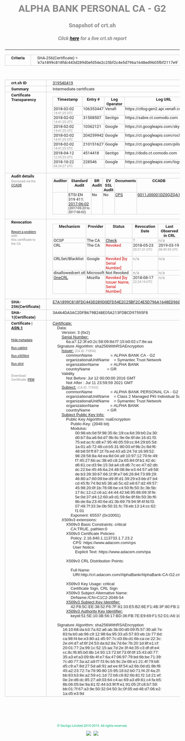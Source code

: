 # ALPHA BANK PERSONAL CA - G2
### Snapshot of crt.sh
##### Click [here](https://crt.sh/?q=E7A1899C818FDC443D289D0EFD54E2C25BF2C4E5D796A1648ED9605FBF2117E9) for a live crt.sh report

---
<!DOCTYPE HTML PUBLIC "-//W3C//DTD HTML 4.0 Transitional//EN">
<HTML>
<HEAD>
  <META http-equiv="Content-Type" content="text/html; charset=UTF-8">
  <TITLE>crt.sh | e7a1899c818fdc443d289d0efd54e2c25bf2c4e5d796a1648ed9605fbf2117e9</TITLE>
  <META name="description" content="Free CT Log Certificate Search Tool from Sectigo (formerly Comodo CA)">
  <META name="keywords" content="crt.sh, CT, Certificate Transparency, Certificate Search, SSL Certificate, Sectigo, Comodo CA">
  <LINK href="//fonts.googleapis.com/css?family=Roboto+Mono|Roboto:400,400i,700,700i" rel="stylesheet">
  <STYLE type="text/css">
    a {
      white-space: nowrap;
    }
    body {
      color: #888888;
      font: 12pt Roboto, sans-serif;
      padding-top: 10px;
      text-align: center
    }
    form {
      margin: 0px
    }
    span {
      border-radius: 10px
    }
    span.heading {
      color: #888888;
      font: 12pt Roboto, sans-serif
    }
    span.title {
      background-color: #00B373;
      color: #FFFFFF;
      font: bold 18pt Roboto, sans-serif;
      padding: 0px 5px
    }
    span.text {
      color: #888888;
      font: 10pt Roboto, sans-serif
    }
    span.whiteongrey {
      background-color: #D9D9D6;
      color: #FFFFFF;
      font: bold 18pt Roboto, sans-serif;
      padding: 0px 5px
    }
    table {
      border-collapse: collapse;
      color: #222222;
      font: 10pt Roboto, sans-serif;
      margin-left: auto;
      margin-right: auto
    }
    table.options {
      border: none;
      margin-left: 10px
    }
    td, th {
      border: 1px solid #CCCCCC;
      padding: 0px 2px;
      text-align: left;
      vertical-align: top
    }
    td.outer, th.outer {
      border: 1px solid #CCCCCC;
      padding: 2px 20px;
      text-align: left
    }
    th.heading {
      color: #888888;
      font: bold italic 12pt Roboto, sans-serif;
      padding: 20px 0px 0px;
      text-align: center
    }
    th.options, td.options {
      border: none;
      vertical-align: middle
    }
    td.text {
      font: 10pt "Roboto Mono", sans-serif;
      padding: 2px 20px
    }
    td.heading {
      border: none;
      color: #888888;
      font: 12pt Roboto, sans-serif;
      padding-top: 20px;
      text-align: center
    }
    table.lint td, th {
      text-align: center
    }
    .button {
      background-color: #00B373;
      border-radius: 10px;
      color: #FFFFFF;
      font: bold 13pt Roboto, sans-serif
    }
    .copyright {
      font: 8pt Roboto, sans-serif;
      color: #00B373
    }
    .input {
      border: 1px solid #888888;
      font-weight: bold;
      text-align: center
    }
    .small {
      font: 8pt Roboto, sans-serif;
      color: #888888
    }
    .error {
      background-color: #FFDFDF;
      color: #CC0000;
      font-weight: bold
    }
    .fatal {
      background-color: #0000AA;
      color: #FFFFFF;
      font-weight: bold
    }
    .notice {
      background-color: #FFFFDF;
      color: #606000
    }
    .warning {
      background-color: #FFEFDF;
      color: #DF6000
    }
  </STYLE>
</HEAD>
<BODY>

<TABLE>
  <TR>
    <TH class="outer">Criteria</TH>
    <TD class="outer">SHA-256(Certificate) = 'e7a1899c818fdc443d289d0efd54e2c25bf2c4e5d796a1648ed9605fbf2117e9'</TD>
  </TR>
</TABLE>
<BR>
<TABLE>
  <TR>
    <TH class="outer">crt.sh ID</TH>
    <TD class="outer"><A href="?id=319540419">319540419</A></TD>
  </TR>
  <TR>
    <TH class="outer">Summary</TH>
    <TD class="outer">Intermediate certificate</TD>
  </TR>
  <TR>
    <TH class="outer">Certificate<BR>Transparency</TH>
    <TD class="outer">
<TABLE class="options" style="margin-left:0px">
  <TR>
    <TH>Timestamp</TH>
    <TH>Entry #</TH>
    <TH>Log Operator</TH>
    <TH>Log URL</TH>
  </TR>
  <TR>
    <TD>2018-02-02&nbsp; <FONT class="small">14:41:25 UTC</FONT></TD>
    <TD>106353447</TD>
    <TD>Venafi</TD>
    <TD>https://ctlog-gen2.api.venafi.com</TD>
  </TR>
  <TR>
    <TD>2018-02-02&nbsp; <FONT class="small">14:41:25 UTC</FONT></TD>
    <TD>31508507</TD>
    <TD>Sectigo</TD>
    <TD>https://sabre.ct.comodo.com</TD>
  </TR>
  <TR>
    <TD>2018-02-02&nbsp; <FONT class="small">14:41:25 UTC</FONT></TD>
    <TD>10362121</TD>
    <TD>Google</TD>
    <TD>https://ct.googleapis.com/skydiver</TD>
  </TR>
  <TR>
    <TD>2018-02-02&nbsp; <FONT class="small">14:41:25 UTC</FONT></TD>
    <TD>204259942</TD>
    <TD>Google</TD>
    <TD>https://ct.googleapis.com/rocketeer</TD>
  </TR>
  <TR>
    <TD>2018-02-02&nbsp; <FONT class="small">14:41:25 UTC</FONT></TD>
    <TD>210151627</TD>
    <TD>Google</TD>
    <TD>https://ct.googleapis.com/pilot</TD>
  </TR>
  <TR>
    <TD>2018-04-12&nbsp; <FONT class="small">12:35:33 UTC</FONT></TD>
    <TD>4514418</TD>
    <TD>Sectigo</TD>
    <TD>https://dodo.ct.comodo.com</TD>
  </TR>
  <TR>
    <TD>2018-10-22&nbsp; <FONT class="small">04:24:27 UTC</FONT></TD>
    <TD>228546</TD>
    <TD>Google</TD>
    <TD>https://ct.googleapis.com/logs/argon2021</TD>
  </TR>
</TABLE>
    </TD>
  </TR>
  <TR>
    <TH class="outer">Audit details<BR>
      <DIV class="small" style="padding-top:3px">Disclosed via the
        <A href="//ccadb-public.secure.force.com/mozilla/PublicAllIntermediateCerts" target="_blank">CCADB</A></DIV>
    </TH>
    <TD class="outer">
<TABLE class="options" style="margin-left:0px">
  <TR>
    <TH>Auditor</TH>
    <TH>Standard Audit</TH>
    <TH>BR Audit</TH>
    <TH>EV SSL Audit</TH>
    <TH>Documents</TH>
    <TH>CCADB</TH>
    <TH>Root Owner / Certificate</TH>
  </TR>
  <TR>
    <TD style="vertical-align:middle"></TD>
    <TD>ETSI EN 319 411:
      <A href="https://bug1435436.bmoattachments.org/attachment.cgi?id=8948020" target="_blank">2017-06-02</A>
      <BR><FONT style="font-size:8pt">(2017-05-23 to 2017-06-02)</FONT></TD>
    <TD>No    <TD>No    <TD>
      <A href="https://www.symantec.com/content/en/us/about/media/repository/stn-cp.pdf" target="blank">CPS</A>
    </TD>
    <TD><A href="//ccadb.force.com/0011J00001DZ0QZQA1" target="_blank">0011J00001DZ0QZQA1</A></TD>
    <TD><A href="/?id=68409">DigiCert</A></TD>
  </TR>
</TABLE>
    </TD>
  </TR>
  <TR>
    <TH class="outer">Revocation<BR><BR>
      <DIV class="small" style="padding-top:3px"><A href="?id=319540419&opt=problemreporting">Report a problem</A> with<BR>this certificate to the CA</DIV></TH>
    <TD class="outer">
      <TABLE class="options" style="margin-left:0px">
        <TR>
          <TH>Mechanism</TH>
          <TH>Provider</TH>
          <TH>Status</TH>
          <TH>Revocation Date</TH>
          <TH>Last Observed in CRL</TH>
          <TH>Last Checked <SPAN style="color:#CC0000;vertical-align:middle;font-size:70%;font-weight:normal">(Error)</SPAN></TH>
        </TR>
        <TR>
          <TD>OCSP</TD>
          <TD>The CA</TD>
          <TD><A href="?id=319540419&opt=ocsp">Check</A></TD>
          <TD><SPAN style="color:#888888">?</SPAN></TD>
          <TD><SPAN style="color:#888888">n/a</SPAN></TD>
          <TD><SPAN style="color:#888888">?</SPAN></TD>
        </TR>
        <TR>
          <TD>CRL</TD>
          <TD>The CA</TD>
          <TD><SPAN style="color:#CC0000">Revoked</SPAN></TD><TD>2018-05-23&nbsp; <FONT class="small">20:21:31 UTC</FONT></TD><TD>2019-03-19&nbsp; <FONT class="small">08:49:35 UTC</FONT></TD><TD>2019-12-04&nbsp; <FONT class="small">16:43:52 UTC</FONT></TD>
        </TR>
        <TR>
          <TD>CRLSet/Blacklist</TD>
          <TD>Google</TD>
          <TD><SPAN style="color:#CC0000">Revoked [by Serial Number]</SPAN></TD>
          <TD><SPAN style="color:#888888">n/a</SPAN></TD>
          <TD><SPAN style="color:#888888">n/a</SPAN></TD>
          <TD><SPAN style="color:#888888">n/a</SPAN></TD>
        </TR>
        <TR>
          <TD>disallowedcert.stl</TD>
          <TD>Microsoft</TD>
          <TD>Not Revoked</TD>
          <TD><SPAN style="color:#888888">n/a</SPAN></TD>
          <TD><SPAN style="color:#888888">n/a</SPAN></TD>
          <TD><SPAN style="color:#888888">n/a</SPAN></TD>
        </TR>
        <TR>
          <TD><A href="/mozilla-onecrl" target="_blank">OneCRL</A></TD>
          <TD>Mozilla</TD>
          <TD><SPAN style="color:#CC0000">Revoked [by Issuer Name, Serial Number]</SPAN></TD><TD>2018-08-17&nbsp; <FONT class="small">22:24:14 UTC</FONT></TD>
          <TD><SPAN style="color:#888888">n/a</SPAN></TD>
          <TD><SPAN style="color:#888888">n/a</SPAN></TD>
        </TR>
      </TABLE>
    </TD>
  </TR>
  <TR>
    <TH class="outer">SHA-256(Certificate)</TH>
    <TD class="outer"><A href="//censys.io/certificates/e7a1899c818fdc443d289d0efd54e2c25bf2c4e5d796a1648ed9605fbf2117e9">E7A1899C818FDC443D289D0EFD54E2C25BF2C4E5D796A1648ED9605FBF2117E9</A></TD>
  </TR>
  <TR>
    <TH class="outer">SHA-1(Certificate)</TH>
    <TD class="outer">3A464DA3AC2DFB679B248E05A213FDBCD97595F8</TD>
  </TR>
  <TR>
    <TH class="outer">Certificate | <A href="?asn1=319540419">ASN.1</A>
      <SPAN class="small"><BR>
      <BR><BR><A href="?id=319540419&opt=nometadata">Hide metadata</A>
      <BR><BR><A href="?id=319540419&opt=cablint">Run cablint</A>
      <BR><BR><A href="?id=319540419&opt=x509lint">Run x509lint</A>
      <BR><BR><A href="?id=319540419&opt=zlint">Run zlint</A>
      <BR><BR><BR>Download Certificate: <A href="?d=319540419">PEM</A>
      </SPAN>
    </TH>
    <TD class="text"><A href="?d=319540419">Certificate:</A><BR>&nbsp;&nbsp;&nbsp;&nbsp;Data:<BR>&nbsp;&nbsp;&nbsp;&nbsp;&nbsp;&nbsp;&nbsp;&nbsp;Version:&nbsp;3&nbsp;(0x2)<BR>&nbsp;&nbsp;&nbsp;&nbsp;&nbsp;&nbsp;&nbsp;&nbsp;<A href="?serial=6aa7123fe02c58098df715b002c78eaa">Serial&nbsp;Number:</A><BR>&nbsp;&nbsp;&nbsp;&nbsp;&nbsp;&nbsp;&nbsp;&nbsp;&nbsp;&nbsp;&nbsp;&nbsp;6a:a7:12:3f:e0:2c:58:09:8d:f7:15:b0:02:c7:8e:aa<BR>&nbsp;&nbsp;&nbsp;&nbsp;Signature&nbsp;Algorithm:&nbsp;sha256WithRSAEncryption<BR>&nbsp;&nbsp;&nbsp;&nbsp;&nbsp;&nbsp;&nbsp;&nbsp;<A href="?caid=71894">Issuer:</A> <SPAN class="small">(CA ID: 71894)</SPAN><BR>&nbsp;&nbsp;&nbsp;&nbsp;&nbsp;&nbsp;&nbsp;&nbsp;&nbsp;&nbsp;&nbsp;&nbsp;commonName&nbsp;&nbsp;&nbsp;&nbsp;&nbsp;&nbsp;&nbsp;&nbsp;&nbsp;&nbsp;&nbsp;&nbsp;&nbsp;&nbsp;&nbsp;&nbsp;=&nbsp;ALPHA&nbsp;BANK&nbsp;CA&nbsp;-&nbsp;G2<BR>&nbsp;&nbsp;&nbsp;&nbsp;&nbsp;&nbsp;&nbsp;&nbsp;&nbsp;&nbsp;&nbsp;&nbsp;organizationalUnitName&nbsp;&nbsp;&nbsp;&nbsp;=&nbsp;Symantec&nbsp;Trust&nbsp;Network<BR>&nbsp;&nbsp;&nbsp;&nbsp;&nbsp;&nbsp;&nbsp;&nbsp;&nbsp;&nbsp;&nbsp;&nbsp;organizationName&nbsp;&nbsp;&nbsp;&nbsp;&nbsp;&nbsp;&nbsp;&nbsp;&nbsp;&nbsp;=&nbsp;ALPHA&nbsp;BANK<BR>&nbsp;&nbsp;&nbsp;&nbsp;&nbsp;&nbsp;&nbsp;&nbsp;&nbsp;&nbsp;&nbsp;&nbsp;countryName&nbsp;&nbsp;&nbsp;&nbsp;&nbsp;&nbsp;&nbsp;&nbsp;&nbsp;&nbsp;&nbsp;&nbsp;&nbsp;&nbsp;&nbsp;=&nbsp;GR<BR>&nbsp;&nbsp;&nbsp;&nbsp;&nbsp;&nbsp;&nbsp;&nbsp;Validity<BR>&nbsp;&nbsp;&nbsp;&nbsp;&nbsp;&nbsp;&nbsp;&nbsp;&nbsp;&nbsp;&nbsp;&nbsp;Not&nbsp;Before:&nbsp;Jul&nbsp;12&nbsp;00:00:00&nbsp;2016&nbsp;GMT<BR>&nbsp;&nbsp;&nbsp;&nbsp;&nbsp;&nbsp;&nbsp;&nbsp;&nbsp;&nbsp;&nbsp;&nbsp;Not&nbsp;After&nbsp;:&nbsp;Jul&nbsp;11&nbsp;23:59:59&nbsp;2021&nbsp;GMT<BR>&nbsp;&nbsp;&nbsp;&nbsp;&nbsp;&nbsp;&nbsp;&nbsp;<A href="?caid=71935">Subject:</A> <SPAN class="small">(CA ID: 71935)</SPAN><BR>&nbsp;&nbsp;&nbsp;&nbsp;&nbsp;&nbsp;&nbsp;&nbsp;&nbsp;&nbsp;&nbsp;&nbsp;commonName&nbsp;&nbsp;&nbsp;&nbsp;&nbsp;&nbsp;&nbsp;&nbsp;&nbsp;&nbsp;&nbsp;&nbsp;&nbsp;&nbsp;&nbsp;&nbsp;=&nbsp;ALPHA&nbsp;BANK&nbsp;PERSONAL&nbsp;CA&nbsp;-&nbsp;G2<BR>&nbsp;&nbsp;&nbsp;&nbsp;&nbsp;&nbsp;&nbsp;&nbsp;&nbsp;&nbsp;&nbsp;&nbsp;organizationalUnitName&nbsp;&nbsp;&nbsp;&nbsp;=&nbsp;Class&nbsp;2&nbsp;Managed&nbsp;PKI&nbsp;Individual&nbsp;Subscriber&nbsp;CA<BR>&nbsp;&nbsp;&nbsp;&nbsp;&nbsp;&nbsp;&nbsp;&nbsp;&nbsp;&nbsp;&nbsp;&nbsp;organizationalUnitName&nbsp;&nbsp;&nbsp;&nbsp;=&nbsp;Symantec&nbsp;Trust&nbsp;Network<BR>&nbsp;&nbsp;&nbsp;&nbsp;&nbsp;&nbsp;&nbsp;&nbsp;&nbsp;&nbsp;&nbsp;&nbsp;organizationName&nbsp;&nbsp;&nbsp;&nbsp;&nbsp;&nbsp;&nbsp;&nbsp;&nbsp;&nbsp;=&nbsp;ALPHA&nbsp;BANK<BR>&nbsp;&nbsp;&nbsp;&nbsp;&nbsp;&nbsp;&nbsp;&nbsp;&nbsp;&nbsp;&nbsp;&nbsp;countryName&nbsp;&nbsp;&nbsp;&nbsp;&nbsp;&nbsp;&nbsp;&nbsp;&nbsp;&nbsp;&nbsp;&nbsp;&nbsp;&nbsp;&nbsp;=&nbsp;GR<BR>&nbsp;&nbsp;&nbsp;&nbsp;&nbsp;&nbsp;&nbsp;&nbsp;<A href="?spkisha256=92d277cf99f5b320f35a4953a4734d45b800af0839754c24572256e522ed5c8b">Subject&nbsp;Public&nbsp;Key&nbsp;Info:</A><BR>&nbsp;&nbsp;&nbsp;&nbsp;&nbsp;&nbsp;&nbsp;&nbsp;&nbsp;&nbsp;&nbsp;&nbsp;Public&nbsp;Key&nbsp;Algorithm:&nbsp;rsaEncryption<BR>&nbsp;&nbsp;&nbsp;&nbsp;&nbsp;&nbsp;&nbsp;&nbsp;&nbsp;&nbsp;&nbsp;&nbsp;&nbsp;&nbsp;&nbsp;&nbsp;Public-Key:&nbsp;(2048&nbsp;bit)<BR>&nbsp;&nbsp;&nbsp;&nbsp;&nbsp;&nbsp;&nbsp;&nbsp;&nbsp;&nbsp;&nbsp;&nbsp;&nbsp;&nbsp;&nbsp;&nbsp;Modulus:<BR>&nbsp;&nbsp;&nbsp;&nbsp;&nbsp;&nbsp;&nbsp;&nbsp;&nbsp;&nbsp;&nbsp;&nbsp;&nbsp;&nbsp;&nbsp;&nbsp;&nbsp;&nbsp;&nbsp;&nbsp;00:98:eb:0d:5f:98:35:8c:19:ca:6d:39:b0:2a:30:<BR>&nbsp;&nbsp;&nbsp;&nbsp;&nbsp;&nbsp;&nbsp;&nbsp;&nbsp;&nbsp;&nbsp;&nbsp;&nbsp;&nbsp;&nbsp;&nbsp;&nbsp;&nbsp;&nbsp;&nbsp;d0:b7:8a:a6:6d:d7:9b:6c:9e:0e:6f:de:16:d1:f3:<BR>&nbsp;&nbsp;&nbsp;&nbsp;&nbsp;&nbsp;&nbsp;&nbsp;&nbsp;&nbsp;&nbsp;&nbsp;&nbsp;&nbsp;&nbsp;&nbsp;&nbsp;&nbsp;&nbsp;&nbsp;75:ed:ac:fc:d8:e7:95:46:05:59:cc:84:29:b5:5d:<BR>&nbsp;&nbsp;&nbsp;&nbsp;&nbsp;&nbsp;&nbsp;&nbsp;&nbsp;&nbsp;&nbsp;&nbsp;&nbsp;&nbsp;&nbsp;&nbsp;&nbsp;&nbsp;&nbsp;&nbsp;1a:01:a5:72:48:cd:b5:31:80:03:ef:9b:2c:8d:f6:<BR>&nbsp;&nbsp;&nbsp;&nbsp;&nbsp;&nbsp;&nbsp;&nbsp;&nbsp;&nbsp;&nbsp;&nbsp;&nbsp;&nbsp;&nbsp;&nbsp;&nbsp;&nbsp;&nbsp;&nbsp;48:b8:5f:ff:87:1f:7b:ed:43:a5:24:7d:16:99:52:<BR>&nbsp;&nbsp;&nbsp;&nbsp;&nbsp;&nbsp;&nbsp;&nbsp;&nbsp;&nbsp;&nbsp;&nbsp;&nbsp;&nbsp;&nbsp;&nbsp;&nbsp;&nbsp;&nbsp;&nbsp;98:28:58:8a:4d:ea:8d:04:a9:10:97:12:70:fe:49:<BR>&nbsp;&nbsp;&nbsp;&nbsp;&nbsp;&nbsp;&nbsp;&nbsp;&nbsp;&nbsp;&nbsp;&nbsp;&nbsp;&nbsp;&nbsp;&nbsp;&nbsp;&nbsp;&nbsp;&nbsp;f7:45:27:6b:ac:38:e0:c8:2a:65:84:0f:b1:42:dc:<BR>&nbsp;&nbsp;&nbsp;&nbsp;&nbsp;&nbsp;&nbsp;&nbsp;&nbsp;&nbsp;&nbsp;&nbsp;&nbsp;&nbsp;&nbsp;&nbsp;&nbsp;&nbsp;&nbsp;&nbsp;d6:61:ce:d3:9e:15:3d:a4:c8:d6:7c:ec:47:d2:db:<BR>&nbsp;&nbsp;&nbsp;&nbsp;&nbsp;&nbsp;&nbsp;&nbsp;&nbsp;&nbsp;&nbsp;&nbsp;&nbsp;&nbsp;&nbsp;&nbsp;&nbsp;&nbsp;&nbsp;&nbsp;dc:22:be:45:46:6a:24:48:08:8e:e3:44:57:a9:58:<BR>&nbsp;&nbsp;&nbsp;&nbsp;&nbsp;&nbsp;&nbsp;&nbsp;&nbsp;&nbsp;&nbsp;&nbsp;&nbsp;&nbsp;&nbsp;&nbsp;&nbsp;&nbsp;&nbsp;&nbsp;de:b3:39:30:67:66:1f:9f:e7:b6:26:84:73:89:29:<BR>&nbsp;&nbsp;&nbsp;&nbsp;&nbsp;&nbsp;&nbsp;&nbsp;&nbsp;&nbsp;&nbsp;&nbsp;&nbsp;&nbsp;&nbsp;&nbsp;&nbsp;&nbsp;&nbsp;&nbsp;46:80:a7:60:09:be:d9:8f:d1:39:29:e3:bb:d7:b4:<BR>&nbsp;&nbsp;&nbsp;&nbsp;&nbsp;&nbsp;&nbsp;&nbsp;&nbsp;&nbsp;&nbsp;&nbsp;&nbsp;&nbsp;&nbsp;&nbsp;&nbsp;&nbsp;&nbsp;&nbsp;cd:45:fb:74:9d:b5:36:a6:5c:d2:e8:67:d2:49:57:<BR>&nbsp;&nbsp;&nbsp;&nbsp;&nbsp;&nbsp;&nbsp;&nbsp;&nbsp;&nbsp;&nbsp;&nbsp;&nbsp;&nbsp;&nbsp;&nbsp;&nbsp;&nbsp;&nbsp;&nbsp;45:98:20:0f:1b:78:08:be:c4:50:fb:50:3c:3b:5b:<BR>&nbsp;&nbsp;&nbsp;&nbsp;&nbsp;&nbsp;&nbsp;&nbsp;&nbsp;&nbsp;&nbsp;&nbsp;&nbsp;&nbsp;&nbsp;&nbsp;&nbsp;&nbsp;&nbsp;&nbsp;17:6c:12:c2:c6:a1:44:44:42:b6:95:86:09:3f:fe:<BR>&nbsp;&nbsp;&nbsp;&nbsp;&nbsp;&nbsp;&nbsp;&nbsp;&nbsp;&nbsp;&nbsp;&nbsp;&nbsp;&nbsp;&nbsp;&nbsp;&nbsp;&nbsp;&nbsp;&nbsp;5e:0d:37:d4:12:60:a9:d1:59:6e:8f:6b:50:3b:f6:<BR>&nbsp;&nbsp;&nbsp;&nbsp;&nbsp;&nbsp;&nbsp;&nbsp;&nbsp;&nbsp;&nbsp;&nbsp;&nbsp;&nbsp;&nbsp;&nbsp;&nbsp;&nbsp;&nbsp;&nbsp;8b:de:8a:23:40:6e:d1:3b:69:79:94:9f:4f:fd:f3:<BR>&nbsp;&nbsp;&nbsp;&nbsp;&nbsp;&nbsp;&nbsp;&nbsp;&nbsp;&nbsp;&nbsp;&nbsp;&nbsp;&nbsp;&nbsp;&nbsp;&nbsp;&nbsp;&nbsp;&nbsp;07:48:7f:33:3e:0b:50:31:fc:78:eb:13:14:cc:62:<BR>&nbsp;&nbsp;&nbsp;&nbsp;&nbsp;&nbsp;&nbsp;&nbsp;&nbsp;&nbsp;&nbsp;&nbsp;&nbsp;&nbsp;&nbsp;&nbsp;&nbsp;&nbsp;&nbsp;&nbsp;f1:01<BR>&nbsp;&nbsp;&nbsp;&nbsp;&nbsp;&nbsp;&nbsp;&nbsp;&nbsp;&nbsp;&nbsp;&nbsp;&nbsp;&nbsp;&nbsp;&nbsp;Exponent:&nbsp;65537&nbsp;(0x10001)<BR>&nbsp;&nbsp;&nbsp;&nbsp;&nbsp;&nbsp;&nbsp;&nbsp;X509v3&nbsp;extensions:<BR>&nbsp;&nbsp;&nbsp;&nbsp;&nbsp;&nbsp;&nbsp;&nbsp;&nbsp;&nbsp;&nbsp;&nbsp;X509v3&nbsp;Basic&nbsp;Constraints:&nbsp;critical<BR>&nbsp;&nbsp;&nbsp;&nbsp;&nbsp;&nbsp;&nbsp;&nbsp;&nbsp;&nbsp;&nbsp;&nbsp;&nbsp;&nbsp;&nbsp;&nbsp;CA:TRUE,&nbsp;pathlen:0<BR>&nbsp;&nbsp;&nbsp;&nbsp;&nbsp;&nbsp;&nbsp;&nbsp;&nbsp;&nbsp;&nbsp;&nbsp;X509v3&nbsp;Certificate&nbsp;Policies:&nbsp;<BR>&nbsp;&nbsp;&nbsp;&nbsp;&nbsp;&nbsp;&nbsp;&nbsp;&nbsp;&nbsp;&nbsp;&nbsp;&nbsp;&nbsp;&nbsp;&nbsp;Policy:&nbsp;2.16.840.1.113733.1.7.23.2<BR>&nbsp;&nbsp;&nbsp;&nbsp;&nbsp;&nbsp;&nbsp;&nbsp;&nbsp;&nbsp;&nbsp;&nbsp;&nbsp;&nbsp;&nbsp;&nbsp;&nbsp;&nbsp;CPS:&nbsp;https://www.adacom.com/cps<BR>&nbsp;&nbsp;&nbsp;&nbsp;&nbsp;&nbsp;&nbsp;&nbsp;&nbsp;&nbsp;&nbsp;&nbsp;&nbsp;&nbsp;&nbsp;&nbsp;&nbsp;&nbsp;User&nbsp;Notice:<BR>&nbsp;&nbsp;&nbsp;&nbsp;&nbsp;&nbsp;&nbsp;&nbsp;&nbsp;&nbsp;&nbsp;&nbsp;&nbsp;&nbsp;&nbsp;&nbsp;&nbsp;&nbsp;&nbsp;&nbsp;Explicit&nbsp;Text:&nbsp;https://www.adacom.com/rpa<BR><BR>&nbsp;&nbsp;&nbsp;&nbsp;&nbsp;&nbsp;&nbsp;&nbsp;&nbsp;&nbsp;&nbsp;&nbsp;X509v3&nbsp;CRL&nbsp;Distribution&nbsp;Points:&nbsp;<BR><BR>&nbsp;&nbsp;&nbsp;&nbsp;&nbsp;&nbsp;&nbsp;&nbsp;&nbsp;&nbsp;&nbsp;&nbsp;&nbsp;&nbsp;&nbsp;&nbsp;Full&nbsp;Name:<BR>&nbsp;&nbsp;&nbsp;&nbsp;&nbsp;&nbsp;&nbsp;&nbsp;&nbsp;&nbsp;&nbsp;&nbsp;&nbsp;&nbsp;&nbsp;&nbsp;&nbsp;&nbsp;URI:http://crl.adacom.com/AlphaBank/AlphaBank-CA-G2.crl<BR><BR>&nbsp;&nbsp;&nbsp;&nbsp;&nbsp;&nbsp;&nbsp;&nbsp;&nbsp;&nbsp;&nbsp;&nbsp;X509v3&nbsp;Key&nbsp;Usage:&nbsp;critical<BR>&nbsp;&nbsp;&nbsp;&nbsp;&nbsp;&nbsp;&nbsp;&nbsp;&nbsp;&nbsp;&nbsp;&nbsp;&nbsp;&nbsp;&nbsp;&nbsp;Certificate&nbsp;Sign,&nbsp;CRL&nbsp;Sign<BR>&nbsp;&nbsp;&nbsp;&nbsp;&nbsp;&nbsp;&nbsp;&nbsp;&nbsp;&nbsp;&nbsp;&nbsp;X509v3&nbsp;Subject&nbsp;Alternative&nbsp;Name:&nbsp;<BR>&nbsp;&nbsp;&nbsp;&nbsp;&nbsp;&nbsp;&nbsp;&nbsp;&nbsp;&nbsp;&nbsp;&nbsp;&nbsp;&nbsp;&nbsp;&nbsp;DirName:/CN=C1C2-2048-54<BR>&nbsp;&nbsp;&nbsp;&nbsp;&nbsp;&nbsp;&nbsp;&nbsp;&nbsp;&nbsp;&nbsp;&nbsp;<A href="?ski=42f85cee3852f67f8133e5b28ef14b3f80fb1bdf">X509v3&nbsp;Subject&nbsp;Key&nbsp;Identifier:</A><BR>&nbsp;&nbsp;&nbsp;&nbsp;&nbsp;&nbsp;&nbsp;&nbsp;&nbsp;&nbsp;&nbsp;&nbsp;&nbsp;&nbsp;&nbsp;&nbsp;42:F8:5C:EE:38:52:F6:7F:81:33:E5:B2:8E:F1:4B:3F:80:FB:1B:DF<BR>&nbsp;&nbsp;&nbsp;&nbsp;&nbsp;&nbsp;&nbsp;&nbsp;&nbsp;&nbsp;&nbsp;&nbsp;<A href="?ski=515e103b5617bd36fb7ee969f152d1a81c72bacf">X509v3&nbsp;Authority&nbsp;Key&nbsp;Identifier:</A><BR>&nbsp;&nbsp;&nbsp;&nbsp;&nbsp;&nbsp;&nbsp;&nbsp;&nbsp;&nbsp;&nbsp;&nbsp;&nbsp;&nbsp;&nbsp;&nbsp;keyid:51:5E:10:3B:56:17:BD:36:FB:7E:E9:69:F1:52:D1:A8:1C:72:BA:CF<BR><BR>&nbsp;&nbsp;&nbsp;&nbsp;Signature&nbsp;Algorithm:&nbsp;sha256WithRSAEncryption<BR>&nbsp;&nbsp;&nbsp;&nbsp;&nbsp;&nbsp;&nbsp;&nbsp;&nbsp;16:10:68:da:b3:7a:62:a6:ab:3b:00:d0:09:f5:57:30:a8:7e:<BR>&nbsp;&nbsp;&nbsp;&nbsp;&nbsp;&nbsp;&nbsp;&nbsp;&nbsp;83:fa:b0:ab:96:c9:12:98:6a:95:33:a5:57:83:eb:1b:77:6d:<BR>&nbsp;&nbsp;&nbsp;&nbsp;&nbsp;&nbsp;&nbsp;&nbsp;&nbsp;ca:98:f4:be:e3:80:a1:d5:97:7c:d3:6b:d1:6b:ca:ce:22:3c:<BR>&nbsp;&nbsp;&nbsp;&nbsp;&nbsp;&nbsp;&nbsp;&nbsp;&nbsp;2e:d4:d7:af:6f:24:53:da:b2:8a:7d:6e:7b:20:1d:8f:e1:cf:<BR>&nbsp;&nbsp;&nbsp;&nbsp;&nbsp;&nbsp;&nbsp;&nbsp;&nbsp;20:01:77:2a:99:1c:52:15:aa:7d:2e:3f:4d:35:c3:df:df:e4:<BR>&nbsp;&nbsp;&nbsp;&nbsp;&nbsp;&nbsp;&nbsp;&nbsp;&nbsp;cc:8c:f6:85:b0:8b:14:93:13:72:bf:73:0f:0f:15:43:d0:77:<BR>&nbsp;&nbsp;&nbsp;&nbsp;&nbsp;&nbsp;&nbsp;&nbsp;&nbsp;35:a3:ef:a3:09:6b:4f:e7:6a:47:06:97:79:bd:6b:be:71:39:<BR>&nbsp;&nbsp;&nbsp;&nbsp;&nbsp;&nbsp;&nbsp;&nbsp;&nbsp;7c:d0:77:3a:a2:a9:f7:f3:9c:b5:9c:2e:08:e1:21:4f:79:b8:<BR>&nbsp;&nbsp;&nbsp;&nbsp;&nbsp;&nbsp;&nbsp;&nbsp;&nbsp;d5:c9:a7:8d:27:5d:a8:91:ad:ee:6f:54:a2:6b:0d:d1:8b:f8:<BR>&nbsp;&nbsp;&nbsp;&nbsp;&nbsp;&nbsp;&nbsp;&nbsp;&nbsp;45:a2:23:72:7a:78:90:80:15:95:18:b2:b0:71:f4:2f:4a:2f:<BR>&nbsp;&nbsp;&nbsp;&nbsp;&nbsp;&nbsp;&nbsp;&nbsp;&nbsp;bb:83:b3:8e:a2:59:e1:1d:72:b6:c6:82:6b:81:f2:1d:21:ef:<BR>&nbsp;&nbsp;&nbsp;&nbsp;&nbsp;&nbsp;&nbsp;&nbsp;&nbsp;0e:2e:d6:dc:85:27:a9:03:64:c4:ac:69:a3:d9:81:c4:fa:b5:<BR>&nbsp;&nbsp;&nbsp;&nbsp;&nbsp;&nbsp;&nbsp;&nbsp;&nbsp;8b:06:05:be:9a:61:f2:44:b3:9f:ff:e1:91:05:2f:c8:b7:59:<BR>&nbsp;&nbsp;&nbsp;&nbsp;&nbsp;&nbsp;&nbsp;&nbsp;&nbsp;bb:01:7f:67:a3:9e:50:32:04:50:3c:0f:05:ed:48:d7:06:e2:<BR>&nbsp;&nbsp;&nbsp;&nbsp;&nbsp;&nbsp;&nbsp;&nbsp;&nbsp;1a:d5:e3:9d<BR>    </TD>
  </TR>
</TABLE>

  <BR><BR><BR>

  <P class="copyright">&copy; Sectigo Limited 2015-2019. All rights reserved.</P>
  <DIV>
    <A href="https://sectigo.com/"><IMG src="/sectigo_s.png"></A>
    &nbsp;<A href="https://github.com/crtsh"><IMG src="/GitHub-Mark-32px.png"></A>
  </DIV>
</BODY>
</HTML>
